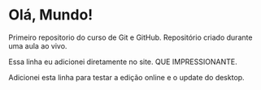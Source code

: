 # Olá, Mundo!
 Primeiro repositorio do curso de Git e GitHub.
 Repositório criado durante uma aula ao vivo.
 
 Essa linha eu adicionei diretamente no site. QUE IMPRESSIONANTE.
 
 Adicionei esta linha para testar a edição online e o update do desktop.
